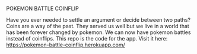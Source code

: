 POKEMON BATTLE COINFLIP

Have you ever needed to settle an argument or decide between two paths? Coins are a way of the past.
They served us well but we live in a world that has been forever changed by pokemon. We can now have pokemon
battles instead of coinflips. This repo is the code for the app. Visit it here: https://pokemon-battle-coinflip.herokuapp.com/
